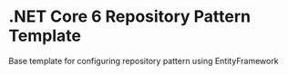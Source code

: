 # .NET Core 6 Repository Pattern Template

Base template for configuring repository pattern using EntityFramework
